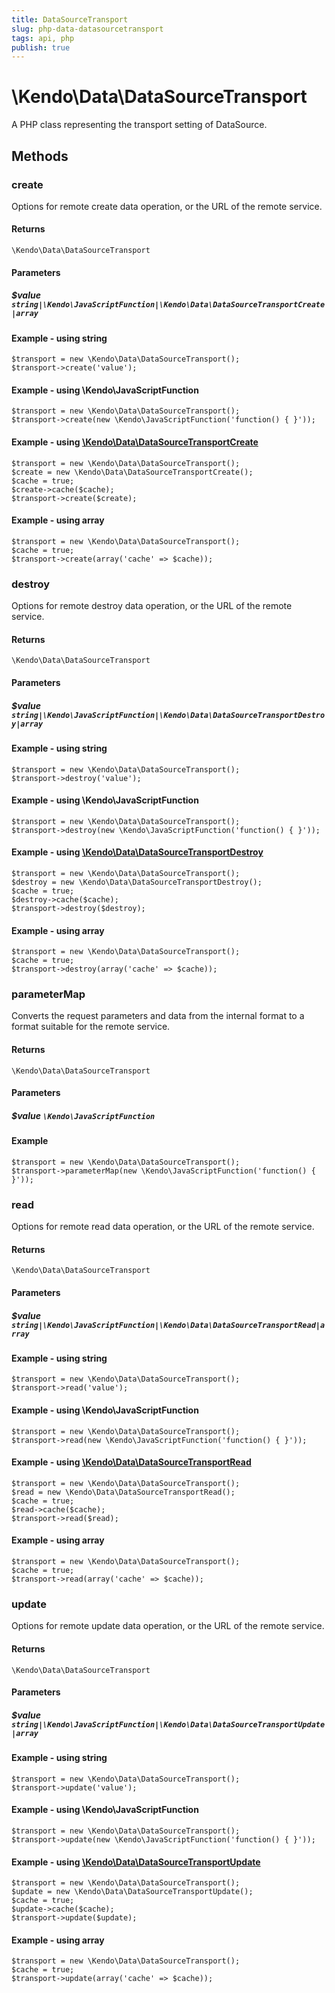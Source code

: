 ```yaml
---
title: DataSourceTransport
slug: php-data-datasourcetransport
tags: api, php
publish: true
---
```


# \Kendo\Data\DataSourceTransport

A PHP class representing the transport setting of DataSource.


## Methods

### create

Options for remote create data operation, or the URL of the remote service.

#### Returns
`\Kendo\Data\DataSourceTransport`

#### Parameters

##### $value `string|\Kendo\JavaScriptFunction|\Kendo\Data\DataSourceTransportCreate|array`




#### Example  - using string
    $transport = new \Kendo\Data\DataSourceTransport();
    $transport->create('value');

#### Example  - using \Kendo\JavaScriptFunction
    $transport = new \Kendo\Data\DataSourceTransport();
    $transport->create(new \Kendo\JavaScriptFunction('function() { }'));


#### Example - using [\Kendo\Data\DataSourceTransportCreate](/api/wrappers/php/kendo/data/datasourcetransportcreate)

    $transport = new \Kendo\Data\DataSourceTransport();
    $create = new \Kendo\Data\DataSourceTransportCreate();
    $cache = true;
    $create->cache($cache);
    $transport->create($create);

#### Example - using array

    $transport = new \Kendo\Data\DataSourceTransport();
    $cache = true;
    $transport->create(array('cache' => $cache));

### destroy

Options for remote destroy data operation, or the URL of the remote service.

#### Returns
`\Kendo\Data\DataSourceTransport`

#### Parameters

##### $value `string|\Kendo\JavaScriptFunction|\Kendo\Data\DataSourceTransportDestroy|array`




#### Example  - using string
    $transport = new \Kendo\Data\DataSourceTransport();
    $transport->destroy('value');

#### Example  - using \Kendo\JavaScriptFunction
    $transport = new \Kendo\Data\DataSourceTransport();
    $transport->destroy(new \Kendo\JavaScriptFunction('function() { }'));


#### Example - using [\Kendo\Data\DataSourceTransportDestroy](/api/wrappers/php/kendo/data/datasourcetransportdestroy)

    $transport = new \Kendo\Data\DataSourceTransport();
    $destroy = new \Kendo\Data\DataSourceTransportDestroy();
    $cache = true;
    $destroy->cache($cache);
    $transport->destroy($destroy);

#### Example - using array

    $transport = new \Kendo\Data\DataSourceTransport();
    $cache = true;
    $transport->destroy(array('cache' => $cache));

### parameterMap
Converts the request parameters and data from the internal format to a format suitable for the remote service.

#### Returns
`\Kendo\Data\DataSourceTransport`

#### Parameters

##### $value `\Kendo\JavaScriptFunction`



#### Example 
    $transport = new \Kendo\Data\DataSourceTransport();
    $transport->parameterMap(new \Kendo\JavaScriptFunction('function() { }'));

### read

Options for remote read data operation, or the URL of the remote service.

#### Returns
`\Kendo\Data\DataSourceTransport`

#### Parameters

##### $value `string|\Kendo\JavaScriptFunction|\Kendo\Data\DataSourceTransportRead|array`




#### Example  - using string
    $transport = new \Kendo\Data\DataSourceTransport();
    $transport->read('value');

#### Example  - using \Kendo\JavaScriptFunction
    $transport = new \Kendo\Data\DataSourceTransport();
    $transport->read(new \Kendo\JavaScriptFunction('function() { }'));


#### Example - using [\Kendo\Data\DataSourceTransportRead](/api/wrappers/php/kendo/data/datasourcetransportread)

    $transport = new \Kendo\Data\DataSourceTransport();
    $read = new \Kendo\Data\DataSourceTransportRead();
    $cache = true;
    $read->cache($cache);
    $transport->read($read);

#### Example - using array

    $transport = new \Kendo\Data\DataSourceTransport();
    $cache = true;
    $transport->read(array('cache' => $cache));

### update

Options for remote update data operation, or the URL of the remote service.

#### Returns
`\Kendo\Data\DataSourceTransport`

#### Parameters

##### $value `string|\Kendo\JavaScriptFunction|\Kendo\Data\DataSourceTransportUpdate|array`




#### Example  - using string
    $transport = new \Kendo\Data\DataSourceTransport();
    $transport->update('value');

#### Example  - using \Kendo\JavaScriptFunction
    $transport = new \Kendo\Data\DataSourceTransport();
    $transport->update(new \Kendo\JavaScriptFunction('function() { }'));


#### Example - using [\Kendo\Data\DataSourceTransportUpdate](/api/wrappers/php/kendo/data/datasourcetransportupdate)

    $transport = new \Kendo\Data\DataSourceTransport();
    $update = new \Kendo\Data\DataSourceTransportUpdate();
    $cache = true;
    $update->cache($cache);
    $transport->update($update);

#### Example - using array

    $transport = new \Kendo\Data\DataSourceTransport();
    $cache = true;
    $transport->update(array('cache' => $cache));

